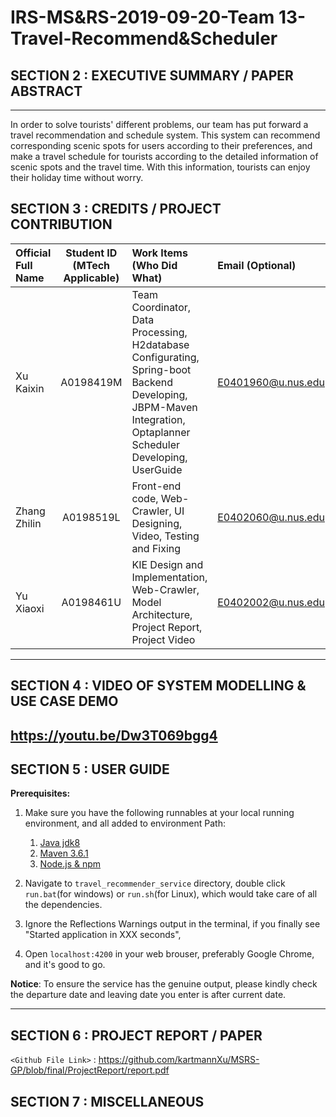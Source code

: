 IRS-MS&RS-2019-09-20-Team 13-Travel-Recommend&Scheduler
===

## SECTION 2 : EXECUTIVE SUMMARY / PAPER ABSTRACT

---
In order to solve tourists' different problems, our team has put forward a travel recommendation and schedule system. This system can recommend corresponding scenic spots for users according to their preferences, and make a travel schedule for tourists according to the detailed information of scenic spots and the travel time. With this information, tourists can enjoy their holiday time without worry.

## SECTION 3 : CREDITS / PROJECT CONTRIBUTION

| Official Full Name  | Student ID (MTech Applicable)  | Work Items (Who Did What) | Email (Optional) |
| :------------ |:---------------:| :-----| :-----|
| Xu Kaixin | A0198419M | Team Coordinator, Data Processing, H2database Configurating, Spring-boot Backend Developing, JBPM-Maven Integration, Optaplanner Scheduler Developing, UserGuide | E0401960@u.nus.edu |
| Zhang Zhilin | A0198519L | Front-end code, Web-Crawler, UI Designing, Video, Testing and Fixing | E0402060@u.nus.edu |
| Yu Xiaoxi  | A0198461U | KIE Design and Implementation, Web-Crawler, Model Architecture, Project Report, Project Video | E0402002@u.nus.edu
 
---

## SECTION 4 : VIDEO OF SYSTEM MODELLING & USE CASE DEMO

https://youtu.be/Dw3T069bgg4
---

## SECTION 5 : USER GUIDE

__Prerequisites:__

1. Make sure you have the following runnables at your local running environment, and all added to environment Path:
	
	1. [Java jdk8](https://www.oracle.com/technetwork/java/javase/downloads/jdk8-downloads-2133151.html)
	2. [Maven 3.6.1](https://maven.apache.org/download.cgi)
	3. [Node.js & npm](https://www.npmjs.com/package/xinui)

2. Navigate to `travel_recommender_service` directory, double click `run.bat`(for windows) or `run.sh`(for Linux), which would take care of all the dependencies.

3. Ignore the Reflections Warnings output in the terminal, if you finally see "Started application in XXX seconds", 

4. Open `localhost:4200` in your web brouser, preferably Google Chrome, and it's good to go.


__Notice__:
To ensure the service has the genuine output, please kindly check the departure date and leaving date you enter is after current date.

---

## SECTION 6 : PROJECT REPORT / PAPER

`<Github File Link>` : <https://github.com/kartmannXu/MSRS-GP/blob/final/ProjectReport/report.pdf>

## SECTION 7 : MISCELLANEOUS
